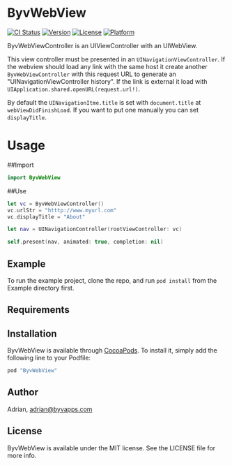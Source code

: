 # ByvWebView

[![CI Status](http://img.shields.io/travis/Adrian/ByvWebView.svg?style=flat)](https://travis-ci.org/Adrian/ByvWebView)
[![Version](https://img.shields.io/cocoapods/v/ByvWebView.svg?style=flat)](http://cocoapods.org/pods/ByvWebView)
[![License](https://img.shields.io/cocoapods/l/ByvWebView.svg?style=flat)](http://cocoapods.org/pods/ByvWebView)
[![Platform](https://img.shields.io/cocoapods/p/ByvWebView.svg?style=flat)](http://cocoapods.org/pods/ByvWebView)

ByvWebViewController is an UIViewController with an UIWebView.

This view controller must be presented in an `UINavigationViewController`. If the webview should load any link with the same host it create another `ByvWebViewController` with this request URL to generate an "UINavigationViewController history". If the link is external it load with `UIApplication.shared.openURL(request.url!)`.

By default the `UINavigationItme.title` is set with `document.title` at `webViewDidFinishLoad`. If you want to put one manually you can set `displayTitle`.

# Usage
##Import
```swift
import ByvWebView
```
    

##Use
```swift
let vc = ByvWebViewController()
vc.urlStr = "htttp://www.myurl.com"
vc.displayTitle = "About"

let nav = UINavigationController(rootViewController: vc)

self.present(nav, animated: true, completion: nil)
```
    

## Example

To run the example project, clone the repo, and run `pod install` from the Example directory first.

## Requirements

## Installation

ByvWebView is available through [CocoaPods](http://cocoapods.org). To install
it, simply add the following line to your Podfile:

```ruby
pod "ByvWebView"
```

## Author

Adrian, adrian@byvapps.com

## License

ByvWebView is available under the MIT license. See the LICENSE file for more info.
